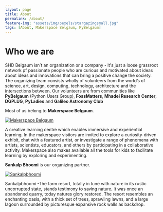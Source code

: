 ```yaml
---
layout: page
title: About
permalink: /about/
feature-img: "assets/img/pexels/stargazingsmall.jpg"
tags: [About, Makerspace Belgaum, PyBelgaum]
---
```


# Who we are

SHD Belgaum isn’t an organization or a company - it's just a loose grassroot network pf passionate people who are curious and motivated about ideas about ideas and innovations that can bring a positive change the society. The organizing team consists wholly of volunteers from the world’s of science, art, design, computing, technology, architecture and the intersections between.
Our volunteers are from communities like **PyBelgaum** (Python Users Group), **FossMatters**, **Mhadei Research Center**, **DGPLUG**, **PyLadies** and **Galileo Astronomy Club**

Most of us belong to **Makerspace Belgaum**.
<p>
 <a href=""><img src="{{site.baseurl}}/assets/img/msblogo.jpg" alt="Makerspace Belgaum" ></a>
</p>

A creative learning centre which enables immersive and experiential learning.  In the makerspace visitors are invited to explore a curiosity-driven exhibit, chat with a featured artist, or investigate a range of phenomena with artists, scientists, educators, and others by participating in a collaborative activity. Makerspace also makes available all the tools for kids to facilitate learning by exploring and experimenting.
    
     
**Sankalp Bhoomi** is our organizing partner.
<p>
 <a href="http://sankalphospitality.in" target="_blank" ><img src="{{site.baseurl}}/assets/img/sankalpbhoomi.jpg" alt="Sankalpbhoomi"></a>
</P> 
Sankalpbhoomi -The farm resort, totally in tune with nature in its rustic	uncorrupted state, stands testimony to	saving nature. It was once an abandoned 	quarry, today	natures 	glory restored. The resort resembles an enchanting oasis, with a thick set of trees, sprawling lawns, and a large lagoon surrounded by picturesque expansive rock walls as backdrop. 
